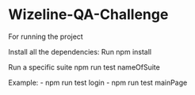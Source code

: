 # Wizeline-QA-Challenge

For running the project
 
Install all the dependencies: 
 Run npm install 
 
 Run a specific suite npm run test nameOfSuite
 
 Example: 
         - npm run test login 
         - npm run test mainPage 

